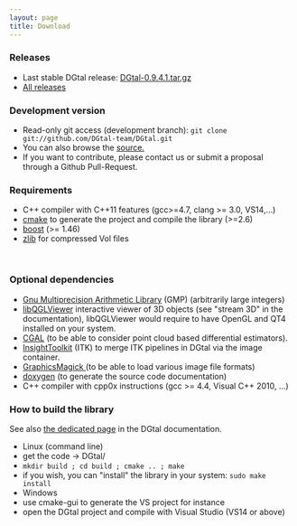 ```yaml
---
layout: page
title: Download
---
```

### Releases

* Last stable DGtal release: [DGtal-0.9.4.1.tar.gz][1]
* [All releases][2]

### Development version

* Read-only git access (development branch): ```git clone git://github.com/DGtal-team/DGtal.git```
* You can also browse the [source.][3]
* If you want to contribute, please contact us or submit a proposal through a Github Pull-Request.

### Requirements

* C++ compiler with C++11 features (gcc&gt;=4.7, clang &gt;= 3.0, VS14,...)
* [cmake][4] to generate the project and compile the library (&gt;=2.6)
* [boost][5] (&gt;= 1.46)
* [zlib][13] for compressed Vol files

&nbsp;

### Optional dependencies

* [Gnu Multiprecision Arithmetic Library][6] (GMP) (arbitrarily large integers)
* [libQGLViewer][7] interactive viewer of 3D objects (see "stream 3D" in the documentation), libQGLViewer would require to have OpenGL and QT4 installed on your system.
* [CGAL][8] (to be able to consider point cloud based differential estimators).
* [InsightToolkit][9] (ITK) to merge ITK pipelines in DGtal via the image container.
* [GraphicsMagick ][10](to be able to load various image file formats)
* [doxygen][11] (to generate the source code documentation)
* C++ compiler with cpp0x instructions (gcc &gt;= 4.4, Visual C++ 2010, ...)

### How to build the library
See also [ the dedicated page][12] in the DGtal documentation.

* Linux (command line)
* get the code -&gt; DGtal/
* ```mkdir build ; cd build ; cmake .. ; make```
* if you wish, you can "install" the library in your system: ```sudo make install```
* Windows
* use cmake-gui to generate the VS project for instance
* open the DGtal project and compile with Visual Studio (VS14 or above)

[1]: http://dgtal.org/releases/DGtal-0.9.4.1.tar.gz
[2]: https://github.com/DGtal-team/DGtal/releases
[3]: https://github.com/DGtal-team/DGtal
[4]: http://www.cmake.org
[5]: http://www.boost.org
[6]: http://gmplib.org/
[7]: http://www.libqglviewer.com/
[8]: http://cgal.org/
[9]: http://www.itk.org/
[10]: http://www.graphicsmagick.org/
[11]: http://www.stack.nl/~dimitri/doxygen/
[12]: http://dgtal.org/doc/stable/moduleBuildDGtal.html
[13]: http://zlib.net
